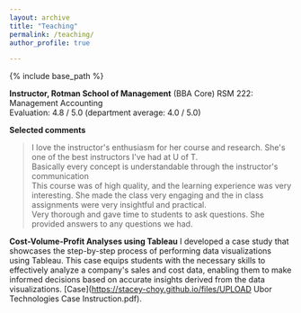 ```yaml
---
layout: archive
title: "Teaching"
permalink: /teaching/
author_profile: true

---
```

{% include base_path %}
<!-- {% include toc %} -->



**Instructor, Rotman School of Management** 
(BBA Core) RSM 222: Management Accounting \
Evaluation: 4.8 / 5.0 (department average: 4.0 / 5.0)  

**Selected comments**
> I love the instructor's enthusiasm for her course and research. She's one of the best instructors I've had at U of T.\
> Basically every concept is understandable through the instructor's communication \
> This course was of high quality, and the learning experience was very interesting. She made the class very engaging and the in class assignments were very insightful and practical.\
> Very thorough and gave time to students to ask questions. She provided answers to any questions we had.

**Cost-Volume-Profit Analyses using Tableau**
I developed a case study that showcases the step-by-step process of performing data visualizations using Tableau. This case equips students with the necessary skills to effectively analyze a company's sales and cost data, enabling them to make informed decisions based on accurate insights derived from the data visualizations.
[Case](https://stacey-choy.github.io/files/UPLOAD Ubor Technologies Case Instruction.pdf).  





<!-- {% include base_path %} -->

<!-- {% for post in site.teaching reversed %}
  {% include archive-single.html %}
{% endfor %} -->
